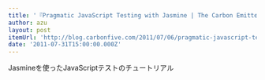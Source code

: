 ```yaml
---
title: '『Pragmatic JavaScript Testing with Jasmine | The Carbon Emitter』'
author: azu
layout: post
itemUrl: 'http://blog.carbonfive.com/2011/07/06/pragmatic-javascript-testing-with-jasmine/'
date: '2011-07-31T15:00:00.000Z'
---
```

Jasmineを使ったJavaScriptテストのチュートリアル
